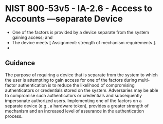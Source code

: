 # NIST 800-53v5 - IA-2.6 - Access to Accounts —separate Device
- One of the factors is provided by a device separate from the system gaining access; and
- The device meets \[ Assignment: strength of mechanism requirements \].
- 
## Guidance
The purpose of requiring a device that is separate from the system to which the user is attempting to gain access for one of the factors during multi-factor authentication is to reduce the likelihood of compromising authenticators or credentials stored on the system. Adversaries may be able to compromise such authenticators or credentials and subsequently impersonate authorized users. Implementing one of the factors on a separate device (e.g., a hardware token), provides a greater strength of mechanism and an increased level of assurance in the authentication process.